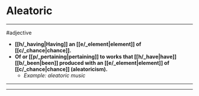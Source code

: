 # Aleatoric
---
#adjective
- **[[h/_having|Having]] an [[e/_element|element]] of [[c/_chance|chance]].**
- **Of or [[p/_pertaining|pertaining]] to works that [[h/_have|have]] [[b/_been|been]] produced with an [[e/_element|element]] of [[c/_chance|chance]] (aleatoricism).**
	- _Example: aleatoric music_
---
---

